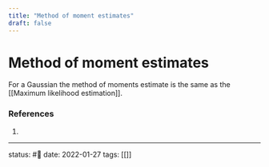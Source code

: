 ```yaml
---
title: "Method of moment estimates"
draft: false
---
```

# Method of moment estimates


For a Gaussian the method of moments estimate is the same as the [[Maximum likelihood estimation]].


### References
1. 

---
status: #🌱 
date: 2022-01-27
tags: [[]]